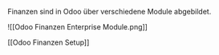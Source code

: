 
Finanzen sind in Odoo über verschiedene Module abgebildet.

![[Odoo Finanzen Enterprise Module.png]]

[[Odoo Finanzen Setup]]